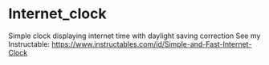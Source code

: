 # Internet_clock
Simple clock displaying internet time with daylight saving correction
See my Instructable: https://www.instructables.com/id/Simple-and-Fast-Internet-Clock
